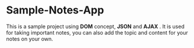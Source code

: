 # Sample-Notes-App


This is a sample project using **DOM** concept, **JSON** and  **AJAX** .
It is used for taking important notes, you can also add the topic and content for your notes on your own.
